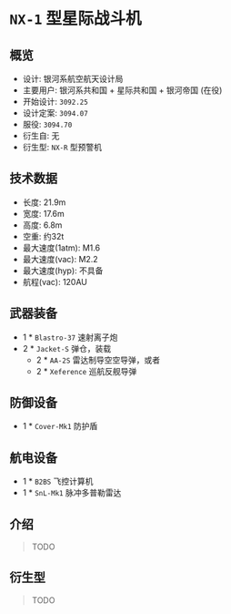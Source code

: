# `NX-1` 型星际战斗机

## 概览
  - 设计: 银河系航空航天设计局
  - 主要用户: 银河系共和国 + 星际共和国 + 银河帝国 (在役)
  - 开始设计: `3092.25`
  - 设计定案: `3094.07`
  - 服役: `3094.70`
  - 衍生自: 无
  - 衍生型: `NX-R` 型预警机

## 技术数据
  - 长度: 21.9m
  - 宽度: 17.6m
  - 高度: 6.8m
  - 空重: 约32t
  - 最大速度(1atm): M1.6
  - 最大速度(vac): M2.2
  - 最大速度(hyp): 不具备
  - 航程(vac): 120AU

## 武器装备
  - 1 * `Blastro-37` 速射离子炮
  - 2 * `Jacket-S` 弹仓，装载
    - 2 * `AA-2S` 雷达制导空空导弹，或者
    - 2 * `Xeference` 巡航反舰导弹

## 防御设备
  - 1 * `Cover-Mk1` 防护盾

## 航电设备
  - 1 * `B2BS` 飞控计算机
  - 1 * `SnL-Mk1` 脉冲多普勒雷达

## 介绍

> TODO

## 衍生型

> TODO